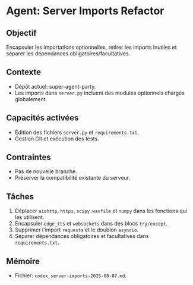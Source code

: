 # Agent: Server Imports Refactor

## Objectif
Encapsuler les importations optionnelles, retirer les imports inutiles et séparer les dépendances obligatoires/facultatives.

## Contexte
- Dépôt actuel: super-agent-party.
- Les imports dans `server.py` incluent des modules optionnels chargés globalement.

## Capacités activées
- Édition des fichiers `server.py` et `requirements.txt`.
- Gestion Git et exécution des tests.

## Contraintes
- Pas de nouvelle branche.
- Préserver la compatibilité existante du serveur.

## Tâches
1. Déplacer `aiohttp`, `httpx`, `scipy.wavfile` et `numpy` dans les fonctions qui les utilisent.
2. Encapsuler `edge_tts` et `websockets` dans des blocs `try/except`.
3. Supprimer l'import `requests` et le doublon `asyncio`.
4. Séparer dépendances obligatoires et facultatives dans `requirements.txt`.

## Mémoire
- Fichier: `codex_server-imports-2025-08-07.md`.
